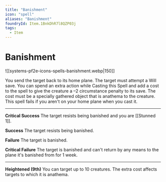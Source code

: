 ```yaml
---
title: "Banishment"
icon: "spell"
aliases: "Banishment"
foundryId: Item.1BnkDhR7l8QZP03j
tags:
  - Item
---
```


# Banishment
![[systems-pf2e-icons-spells-banishment.webp|150]]

You send the target back to its home plane. The target must attempt a Will save. You can spend an extra action while Casting this Spell and add a cost to the spell to give the creature a –2 circumstance penalty to its save. The cost must be a specially gathered object that is anathema to the creature. This spell fails if you aren't on your home plane when you cast it.

* * *

**Critical Success** The target resists being banished and you are [[Stunned 1]].

**Success** The target resists being banished.

**Failure** The target is banished.

**Critical Failure** The target is banished and can't return by any means to the plane it's banished from for 1 week.

* * *

**Heightened (9th)** You can target up to 10 creatures. The extra cost affects targets to which it is anathema.
